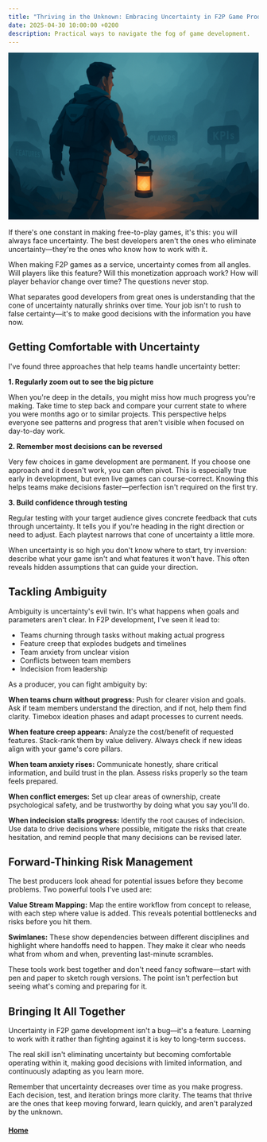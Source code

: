 ```yaml
---
title: "Thriving in the Unknown: Embracing Uncertainty in F2P Game Production"
date: 2025-04-30 10:00:00 +0200
description: Practical ways to navigate the fog of game development.
---
```


![Thriving in the Unknown](./assets/thriving-in-the-unknown2.png)

If there's one constant in making free-to-play games, it's this: you will always face uncertainty. The best developers aren't the ones who eliminate uncertainty—they're the ones who know how to work with it.

When making F2P games as a service, uncertainty comes from all angles. Will players like this feature? Will this monetization approach work? How will player behavior change over time? The questions never stop.

What separates good developers from great ones is understanding that the cone of uncertainty naturally shrinks over time. Your job isn't to rush to false certainty—it's to make good decisions with the information you have now.

## Getting Comfortable with Uncertainty

I've found three approaches that help teams handle uncertainty better:

**1. Regularly zoom out to see the big picture**

When you're deep in the details, you might miss how much progress you're making. Take time to step back and compare your current state to where you were months ago or to similar projects. This perspective helps everyone see patterns and progress that aren't visible when focused on day-to-day work.

**2. Remember most decisions can be reversed**

Very few choices in game development are permanent. If you choose one approach and it doesn't work, you can often pivot. This is especially true early in development, but even live games can course-correct. Knowing this helps teams make decisions faster—perfection isn't required on the first try.

**3. Build confidence through testing**

Regular testing with your target audience gives concrete feedback that cuts through uncertainty. It tells you if you're heading in the right direction or need to adjust. Each playtest narrows that cone of uncertainty a little more.

When uncertainty is so high you don't know where to start, try inversion: describe what your game isn't and what features it won't have. This often reveals hidden assumptions that can guide your direction.

## Tackling Ambiguity

Ambiguity is uncertainty's evil twin. It's what happens when goals and parameters aren't clear. In F2P development, I've seen it lead to:

- Teams churning through tasks without making actual progress
- Feature creep that explodes budgets and timelines
- Team anxiety from unclear vision
- Conflicts between team members
- Indecision from leadership

As a producer, you can fight ambiguity by:

**When teams churn without progress:** Push for clearer vision and goals. Ask if team members understand the direction, and if not, help them find clarity. Timebox ideation phases and adapt processes to current needs.

**When feature creep appears:** Analyze the cost/benefit of requested features. Stack-rank them by value delivery. Always check if new ideas align with your game's core pillars.

**When team anxiety rises:** Communicate honestly, share critical information, and build trust in the plan. Assess risks properly so the team feels prepared.

**When conflict emerges:** Set up clear areas of ownership, create psychological safety, and be trustworthy by doing what you say you'll do.

**When indecision stalls progress:** Identify the root causes of indecision. Use data to drive decisions where possible, mitigate the risks that create hesitation, and remind people that many decisions can be revised later.

## Forward-Thinking Risk Management

The best producers look ahead for potential issues before they become problems. Two powerful tools I've used are:

**Value Stream Mapping:** Map the entire workflow from concept to release, with each step where value is added. This reveals potential bottlenecks and risks before you hit them.

**Swimlanes:** These show dependencies between different disciplines and highlight where handoffs need to happen. They make it clear who needs what from whom and when, preventing last-minute scrambles.

These tools work best together and don't need fancy software—start with pen and paper to sketch rough versions. The point isn't perfection but seeing what's coming and preparing for it.

## Bringing It All Together

Uncertainty in F2P game development isn't a bug—it's a feature. Learning to work with it rather than fighting against it is key to long-term success.

The real skill isn't eliminating uncertainty but becoming comfortable operating within it, making good decisions with limited information, and continuously adapting as you learn more.

Remember that uncertainty decreases over time as you make progress. Each decision, test, and iteration brings more clarity. The teams that thrive are the ones that keep moving forward, learn quickly, and aren't paralyzed by the unknown.

#### [Home](./README.md) 
